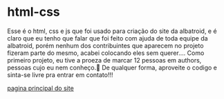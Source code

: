 # html-css
Esse é o html, css e js que foi usado para criação do site da albatroid, e é claro que eu tenho que falar que foi feito com ajuda de toda equipe da albatroid, porém nenhum dos contribuintes que aparecem no projeto fizeram parte do mesmo, acabei colocando eles sem querer.... Como primeiro projeto, eu tive a proeza de marcar 12 pessoas em authors, pessoas cujo eu nem conheço.🤡 
De qualquer forma, aproveite o codigo e sinta-se livre pra entrar em contato!!!

<a href="https://filipe-william.github.io/albatroid/paginas/pronto.html"> pagina principal do site 